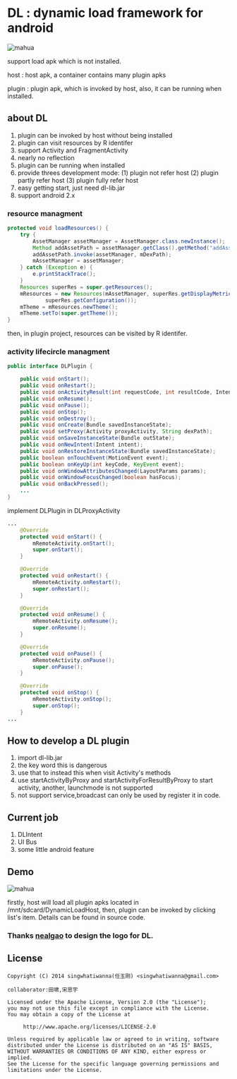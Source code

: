 DL : dynamic load framework for android
================
![mahua](https://github.com/singwhatiwanna/dynamic-load-apk/blob/master/imgs/dl.png)

support load apk which is not installed.

host : host apk, a container contains many plugin apks

plugin : plugin apk, which is invoked by host, also, it can be running when installed.

## about DL
1. plugin can be invoked by host without being installed
2. plugin can visit resources by R identifer
3. support Activity and FragmentActivity
4. nearly no reflection
5. plugin can be running when installed
6. provide threes development mode:
   (1) plugin not refer host
   (2) plugin partly refer host
   (3) plugin fully refer host
7. easy getting start, just need dl-lib.jar
8. support android 2.x

### resource managment
```java
protected void loadResources() {
    try {
        AssetManager assetManager = AssetManager.class.newInstance();
        Method addAssetPath = assetManager.getClass().getMethod("addAssetPath", String.class);
        addAssetPath.invoke(assetManager, mDexPath);
        mAssetManager = assetManager;
    } catch (Exception e) {
        e.printStackTrace();
    }
    Resources superRes = super.getResources();
    mResources = new Resources(mAssetManager, superRes.getDisplayMetrics(),
            superRes.getConfiguration());
    mTheme = mResources.newTheme();
    mTheme.setTo(super.getTheme());
}
```
then, in plugin project, resources can be visited by R identifer.
### activity lifecircle managment
```java
public interface DLPlugin {

    public void onStart();
    public void onRestart();
    public void onActivityResult(int requestCode, int resultCode, Intent data);
    public void onResume();
    public void onPause();
    public void onStop();
    public void onDestroy();
    public void onCreate(Bundle savedInstanceState);
    public void setProxy(Activity proxyActivity, String dexPath);
    public void onSaveInstanceState(Bundle outState);
    public void onNewIntent(Intent intent);
    public void onRestoreInstanceState(Bundle savedInstanceState);
    public boolean onTouchEvent(MotionEvent event);
    public boolean onKeyUp(int keyCode, KeyEvent event);
    public void onWindowAttributesChanged(LayoutParams params);
    public void onWindowFocusChanged(boolean hasFocus);
    public void onBackPressed();
    ...
}
```
implement DLPlugin in DLProxyActivity
```java
...
    @Override
    protected void onStart() {
        mRemoteActivity.onStart();
        super.onStart();
    }

    @Override
    protected void onRestart() {
        mRemoteActivity.onRestart();
        super.onRestart();
    }

    @Override
    protected void onResume() {
        mRemoteActivity.onResume();
        super.onResume();
    }

    @Override
    protected void onPause() {
        mRemoteActivity.onPause();
        super.onPause();
    }

    @Override
    protected void onStop() {
        mRemoteActivity.onStop();
        super.onStop();
    }
...
```
## How to develop a DL plugin
1. import dl-lib.jar
2. the key word this is dangerous
3. use that to instead this when visit Activity's methods
4. use startActivityByProxy and startActivityForResultByProxy to start activity, another, launchmode is not supported
5. not support service,broadcast can only be used by register it in code.

## Current job
1. DLIntent
2. UI Bus
3. some little android feature

## Demo
![mahua](http://img.blog.csdn.net/20140411000445437?watermark/2/text/aHR0cDovL2Jsb2cuY3Nkbi5uZXQvc2luZ3doYXRpd2FubmE=/font/5a6L5L2T/fontsize/400/fill/I0JBQkFCMA==/dissolve/70/gravity/SouthEast)

firstly, host will load all plugin apks located in /mnt/sdcard/DynamicLoadHost, then, plugin can be invoked by clicking list's item. Details can be found in source code.
### Thanks [nealgao](http://nealgao06.lofter.com) to design the logo for DL.
## License

    Copyright (C) 2014 singwhatiwanna(任玉刚) <singwhatiwanna@gmail.com>

    collaborator:田啸,宋思宇

    Licensed under the Apache License, Version 2.0 (the "License");
    you may not use this file except in compliance with the License.
    You may obtain a copy of the License at

         http://www.apache.org/licenses/LICENSE-2.0

    Unless required by applicable law or agreed to in writing, software
    distributed under the License is distributed on an "AS IS" BASIS,
    WITHOUT WARRANTIES OR CONDITIONS OF ANY KIND, either express or implied.
    See the License for the specific language governing permissions and
    limitations under the License.
